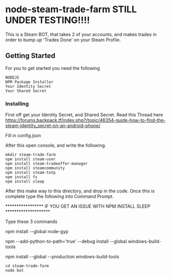 # node-steam-trade-farm STILL UNDER TESTING!!!!

This is a Steam BOT, that takes 2 of your accounts, and makes trades in order to bump up 'Trades Done' on your Steam Profile.



## Getting Started
For you to get started you need the following
```
NODEJS
NPM Package Installer
Your Identity Secret
Your Shared Secret
```

### Installing

First off get your Identity Secret, and Shared Secret. Read this Thread here https://forums.backpack.tf/index.php?/topic/46354-guide-how-to-find-the-steam-identity_secret-on-an-android-phone/

Fill in config.json

After this open console, and write the following.
```
mkdir steam-trade-farm
npm install steam-user
npm install steam-tradeoffer-manager
npm install steamcommunity
npm install steam-totp
npm install fs
npm install sleep 

```

After this make way to this directory, and drop in the code.
Once this is complete type the following into Command Prompt.

***************** IF YOU GET AN ISSUE WITH NPM INSTALL SLEEP ********************

Type these 3 commands

npm install --global node-gyp

npm --add-python-to-path='true' --debug install --global windows-build-tools

npm install --global --production windows-build-tools


```
cd steam-trade-farm
node bot
```
